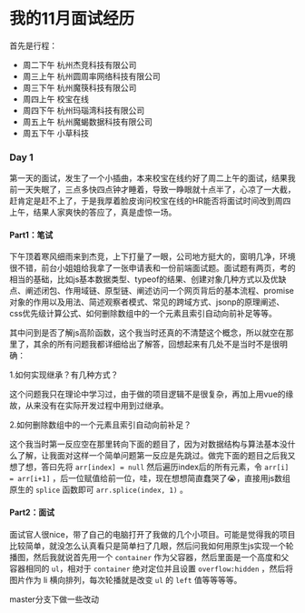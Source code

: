 # 我的11月面试经历

首先是行程：

- 周二下午 杭州杰竞科技有限公司
- 周三上午 杭州圆周率网络科技有限公司
- 周三下午 杭州魔筷科技有限公司
- 周四上午 校宝在线
- 周四下午 杭州玛瑙湾科技有限公司
- 周五上午 杭州魔蝎数据科技有限公司
- 周五下午 小草科技 

### Day 1

第一天的面试，发生了一个小插曲，本来校宝在线约好了周二上午的面试，结果我前一天失眠了，三点多快四点钟才睡着，导致一睁眼就十点半了，心凉了一大截，赶肯定是赶不上了，于是我厚着脸皮询问校宝在线的HR能否将面试时间改到周四上午，结果人家爽快的答应了，真是虚惊一场。

#### Part1：笔试

下午顶着寒风细雨来到杰竞，上下打量了一眼，公司地方挺大的，窗明几净，环境很不错，前台小姐姐给我拿了一张申请表和一份前端面试题。面试题有两页，考的相当的基础，比如js基本数据类型、typeof的结果、创建对象几种方式以及优缺点、阐述闭包、作用域链、原型链、阐述访问一个网页背后的基本流程、promise对象的作用以及用法、简述观察者模式、常见的跨域方式、jsonp的原理阐述、css优先级计算公式、如何删除数组中的一个元素且索引自动向前补足等等。

其中问到是否了解js高阶函数，这个我当时还真的不清楚这个概念，所以就空在那里了，其余的所有问题我都详细给出了解答，回想起来有几处不是当时不是很明确：

1.如何实现继承？有几种方式？ 

​	这个问题我只在理论中学习过，由于做的项目逻辑不是很复杂，再加上用vue的缘故，从来没有在实际开发过程中用到过继承。

2.如何删除数组中的一个元素且索引自动向前补足？

​	这个我当时第一反应空在那里转向下面的题目了，因为对数据结构与算法基本没什么了解，让我面对这样一个简单问题第一反应是先跳过。做完下面的题目之后我又想了想，答曰先将 `arr[index] = null` 然后遍历index后的所有元素，令 `arr[i] = arr[i+1]` ，后一位赋值给前一位，哇，现在想想简直蠢哭了😭，直接用js数组原生的 `splice` 函数即可 `arr.splice(index, 1)` 。

#### Part2：面试

面试官人很nice，带了自己的电脑打开了我做的几个小项目。可能是觉得我的项目比较简单，就没怎么认真看只是简单扫了几眼，然后问我如何用原生js实现一个轮播图，然后我就说首先用一个 `container` 作为父容器，然后里面是一个高度和父容器相同的 `ul`，相对于 `container` 绝对定位并且设置 `overflow:hidden` ，然后将图片作为 li 横向排列，每次轮播就是改变 `ul` 的 `left` 值等等等等。

master分支下做一些改动